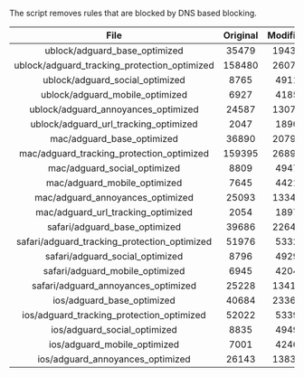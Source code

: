 The script removes rules that are blocked by DNS based blocking.


| File | Original | Modified |
|:----:|:-----:|:-----:|
| ublock/adguard_base_optimized | 35479 | 19436 |
| ublock/adguard_tracking_protection_optimized | 158480 | 26073 |
| ublock/adguard_social_optimized | 8765 | 4911 |
| ublock/adguard_mobile_optimized | 6927 | 4185 |
| ublock/adguard_annoyances_optimized | 24587 | 13079 |
| ublock/adguard_url_tracking_optimized | 2047 | 1890 |
| mac/adguard_base_optimized | 36890 | 20794 |
| mac/adguard_tracking_protection_optimized | 159395 | 26898 |
| mac/adguard_social_optimized | 8809 | 4947 |
| mac/adguard_mobile_optimized | 7645 | 4421 |
| mac/adguard_annoyances_optimized | 25093 | 13341 |
| mac/adguard_url_tracking_optimized | 2054 | 1897 |
| safari/adguard_base_optimized | 39686 | 22645 |
| safari/adguard_tracking_protection_optimized | 51976 | 5332 |
| safari/adguard_social_optimized | 8796 | 4929 |
| safari/adguard_mobile_optimized | 6945 | 4204 |
| safari/adguard_annoyances_optimized | 25228 | 13417 |
| ios/adguard_base_optimized | 40684 | 23366 |
| ios/adguard_tracking_protection_optimized | 52022 | 5339 |
| ios/adguard_social_optimized | 8835 | 4949 |
| ios/adguard_mobile_optimized | 7001 | 4246 |
| ios/adguard_annoyances_optimized | 26143 | 13837 |
